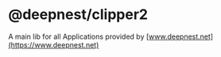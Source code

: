 # @deepnest/clipper2

A main lib for all Applications provided by [www.deepnest.net](https://www.deepnest.net)
